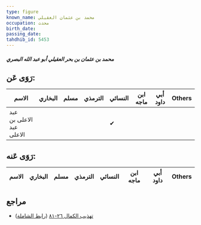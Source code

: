 ```yaml
---
type: figure
known_name: محمد بن عثمان العقيلي
occupation: محدث
birth_date:
passing_date:
tahdhib_id: 5453
---
```

##### محمد بن عثمان بن بحر العقيلي أبو عبد الله البصري

## رَوَى عَن:
| الاسم                    | البخاري | مسلم | الترمذي | النسائي | ابن ماجه | أبي داود | Others |
| ------------------------ | ------- | ---- | ------- | ------- | -------- | -------- | ------ |
| عبد الاعلى بن عبد الاعلى |         |      |         | ✔       |          |          |        |
## رَوَى عَنه:
| الاسم | البخاري | مسلم | الترمذي | النسائي | ابن ماجه | أبي داود | Others |
| ----- | ------- | ---- | ------- | ------- | -------- | -------- | ------ |
## مراجع
- [تهذيب الكمال ٢٦-٨١](obsidian://open?vault=Tahdhib-al-Kamal&file=Figures/٥٤٥٣-محمد%20بن%20عثمان%20بن%20بحر%20العقيلي%20أبو%20عبد%20الله%20البصري) ([رابط الشاملة](https://shamela.ws/book/3722/13829))